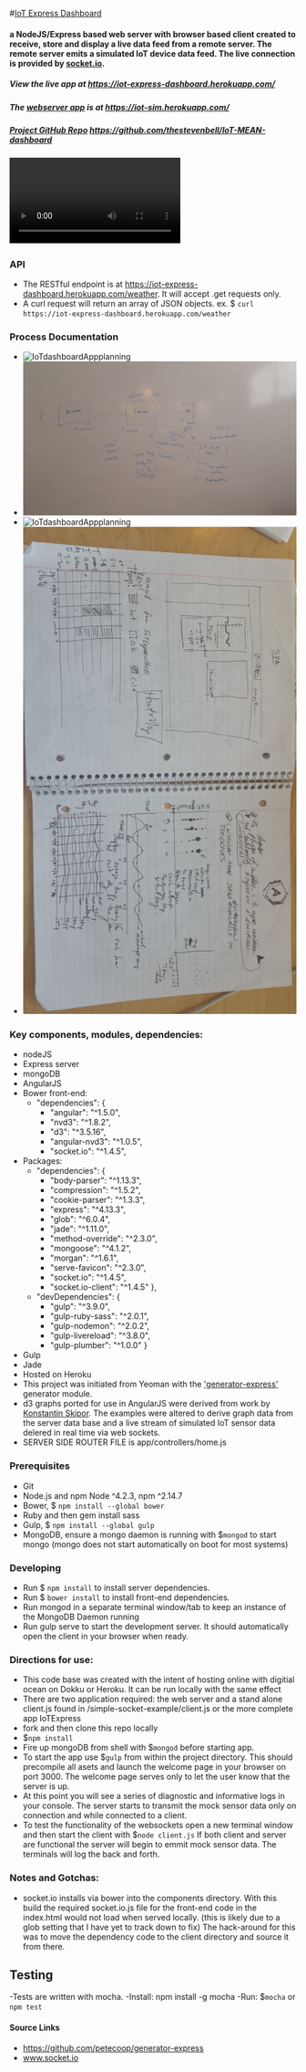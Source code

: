 #[IoT Express Dashboard](https://iot-express-dashboard.herokuapp.com/)
#### a NodeJS/Express based web server with browser based client created to receive, store and display a live data feed from a remote server.  The remote server emits a simulated IoT device data feed. The live connection is provided by [socket.io](www.socket.io).

##### View the live app at https://iot-express-dashboard.herokuapp.com/
##### The [webserver app](https://iot-sim.herokuapp.com/) is at https://iot-sim.herokuapp.com/
##### [Project GitHub Repo](https://github.com/thestevenbell/IoT-MEAN-dashboard) https://github.com/thestevenbell/IoT-MEAN-dashboard
##### ![Screencast of the dashboard in action](/IoTexpressDashboard.mov)
### API
  - The RESTful endpoint is at https://iot-express-dashboard.herokuapp.com/weather.  It will accept .get requests only.
  - A curl request will return an array of JSON objects. ex. $ `curl https://iot-express-dashboard.herokuapp.com/weather`

### Process Documentation
- ![IoTdashboardAppplanning](/IoTdashplanning.jpg)
- ![IoTdashboardAppplanning](/IoTdashplanning2.jpg)
- ![IoTdashboardAppplanning](/IoTdashplanning3.jpg)
- ![IoTdashboardAppplanning](/IoTdashplanning4.jpg)

### Key components, modules,  dependencies:
- nodeJS
- Express server
- mongoDB
- AngularJS
- Bower front-end:
    - "dependencies": {
        - "angular": "^1.5.0",
        - "nvd3": "^1.8.2",
        - "d3": "^3.5.16",
        - "angular-nvd3": "^1.0.5",
        - "socket.io": "^1.4.5",
- Packages:
  - "dependencies": {
    - "body-parser": "^1.13.3",
    - "compression": "^1.5.2",
    - "cookie-parser": "^1.3.3",
    - "express": "^4.13.3",
    - "glob": "^6.0.4",
    - "jade": "^1.11.0",
    - "method-override": "^2.3.0",
    - "mongoose": "^4.1.2",
    - "morgan": "^1.6.1",
    - "serve-favicon": "^2.3.0",
    - "socket.io": "^1.4.5",
    - "socket.io-client": "^1.4.5"
    },
  - "devDependencies": {
      - "gulp": "^3.9.0",
      - "gulp-ruby-sass": "^2.0.1",
      - "gulp-nodemon": "^2.0.2",
      - "gulp-livereload": "^3.8.0",
      - "gulp-plumber": "^1.0.0"
     }
- Gulp
- Jade
- Hosted on Heroku
- This project was initiated from Yeoman with the ['generator-express'](https://github.com/petecoop/generator-express) generator module.
- d3 graphs ported for use in AngularJS were derived from work by [Konstantin Skipor](http://krispo.github.io/angular-nvd3/#/quickstart).
The examples were altered to derive graph data from the server data base and a live stream of simulated IoT sensor data delered in real
time via web sockets.
- SERVER SIDE ROUTER FILE is app/controllers/home.js


### Prerequisites
- Git
- Node.js and npm Node ^4.2.3, npm ^2.14.7
- Bower, $ `npm install --global bower`
- Ruby and then gem install sass
- Gulp, $ `npm install --global gulp`
- MongoDB, ensure a mongo daemon is running with $`mongod` to start mongo
(mongo does not start automatically on boot for most systems)

### Developing
- Run $ `npm install` to install server dependencies.
- Run $ `bower install` to install front-end dependencies.
- Run mongod in a separate terminal window/tab to keep an instance of the MongoDB Daemon running
- Run gulp serve to start the development server. It should automatically open the client in your browser when ready.


### Directions for use:
- This code base was created with the intent of hosting online with digitial ocean
on Dokku or Heroku. It can be run locally with the same effect
- There are two application required: the web server and a stand alone client.js
found in /simple-socket-example/client.js or the more complete app IoTExpress
- fork and then clone this repo locally
- $`npm install`
- Fire up mongoDB from shell with $`mongod` before starting app.
- To start the app use $`gulp` from within the project directory.  This should precompile
all asets and launch the welcome page in your browser on port 3000.  The welcome
page serves only to let the user know that the server is up.
- At this point you will see a series of diagnostic and informative
logs in your console. The server starts to transmit the mock sensor data only
on connection and while connected to a client.
- To test the functionality of the websockets open a new terminal window and then start the client with $`node client.js`
If both client and server are functional the server will begin to emmit mock
sensor data.  The terminals will log the back and forth.


### Notes and Gotchas:
- socket.io installs via bower into the components directory.  With this build
the required socket.io.js file for the front-end code in the index.html would
not load when served locally.  (this is likely due to a glob setting that I have yet
to track down to fix) The hack-around for this was to move the dependency
code to the client directory and source it from there.


## Testing
-Tests are written with mocha.
-Install: npm install -g mocha
-Run: $`mocha` or `npm test`

#### Source Links
- https://github.com/petecoop/generator-express
- www.socket.io

